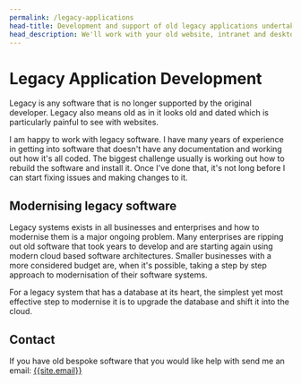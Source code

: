```yaml
---
permalink: /legacy-applications
head-title: Development and support of old legacy applications undertaken.
head_description: We'll work with your old website, intranet and desktop applications
---
```

# <i class="far fa-save icon-legacy" ></i> Legacy Application Development

Legacy is any software that is no longer supported by the original developer. Legacy also means old as in it looks old and dated which is particularly painful to see with websites.

I am happy to work with legacy software. I have many years of experience in getting into software that doesn't have any documentation and working out how it's all coded. The biggest challenge usually is working out how to rebuild the software and install it. Once I've done that, it's not long before I can start fixing issues and making changes to it.

## Modernising legacy software

Legacy systems exists in all businesses and enterprises and how to modernise them is a major ongoing problem. Many enterprises are ripping out old software that took years to develop and are starting again using modern cloud based software architectures. Smaller businesses with a more considered budget are, when it's possible, taking a step by step approach to modernisation of their software systems. 

For a legacy system that has a database at its heart, the simplest yet most effective step to modernise it is to upgrade the database and shift it into the cloud.

## Contact

If you have old bespoke software that you would like help with send me an email: [{{site.email}}](mailto:{{site.email}})
